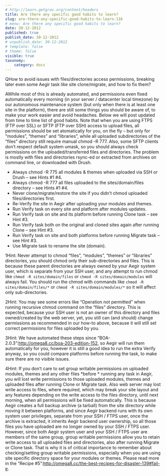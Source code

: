```yaml
---
# http://learn.getgrav.org/content/headers
title: Are there any specific good habits to learn?
slug: are-there-any-specific-good-habits-to-learn-116
# menu: Are there any specific good habits to learn?
date: 30-12-2012
published: true
publish_date: 30-12-2012
# unpublish_date: 30-12-2012
# template: false
# theme: false
visible: true
taxonomy:
    category: docs
---
```


<a name="debug-q"></a>

QHow to avoid issues with files/directories access permissions, breaking later even some Aegir task like site clone/migrate, and how to fix them?

<a name="debug-a"></a>

AWhile most of this is already automated, and permissions even fixed automatically every morning (in your server / datacenter local timezone) by our autonomous maintenance system (but only when there is at least one site in the platform), there are still some things you should be aware of, to make your work easier and avoid headaches. Below we will post updated from time to time list of good habits. Note that when you are using FTPS (FTP over SSL) or SFTP (FTP over SSH) access to upload files, all permissions should be set atomatically for you, on the fly – but only for “modules”, “themes” and “libraries”, while all uploaded subdirectories of the “files” directory still require manual chmod -R 777. Also, some SFTP clients don’t respect default system umask, so you should always check permissions on the uploaded/transferred files and directories. The problem is mostly with files and directories rsync-ed or extracted from archives on command line, or downloaded with Drush.

 * Always chmod -R 775 all modules & themes when uploaded via SSH or Drush – see Hints #1 #4.  
 * Always chmod -R 777 all files uploaded to the sites/domain/files directory – see Hints #1 #4.  
 * Never clone/migrate/restore the site if you didn’t chmod uploaded files/directories first.  
 * Re-Verify the site in Aegir after uploading your modules and themes.  
 * Run Verify task on every site and platform after modules updates.  
 * Run Verify task on site and its platform before running Clone task – see Hint #3.  
 * Run Verify task both on the original and cloned sites again after running Clone – see Hint #3.  
 * Run Verify task on site and both platforms before running Migrate task – see Hint #3.  
 * Use Migrate task to rename the site (domain).

<a name="hint-1"></a>

1Hint: Never attempt to chmod “files”, “modules”, “themes” or “libraries” directories, you should chmod only their sub-directories and files. This is because these parent directories are always owned by your Aegir system user, which is separate from your SSH user, and any attempt to run chmod like `chmod -R sites/domain/files` or `chmod -R sites/domain/modules` will always fail. You should run the chmod with commands like `chmod -R sites/domain/files/*` or `chmod -R sites/domain/modules/*` so it will affect only sub-directories.

<a name="hint-2"></a>

2Hint: You may see some errors like “Operation not permitted” when running recursive chmod command on the “files” directory. This is expected, because your SSH user is not an owner of this directory and files owned/created by the web server, yet, you still can (and should) change permissions as recommended in our how-to above, because it will still set correct permissions for files uploaded by you.

<a name="hint-3"></a>

3Hint: We have automated these steps since “BOA-2.0.3”:http://omega8.cc/boa-203-edition-152, so Aegir will run them automatically for you, however it is still a good idea to run the extra Verify anyway, so you could compare platforms before running the task, to make sure there are no visible issues.

<a name="hint-4"></a>

4Hint: If you don’t care to set group writable permissions on uploaded modules, themes and any other files \*before * running any task in Aegir, you will lost write permissions to those uploaded modules, themes and uploaded files after running Clone or Migrate task. Also web server may lost write access to files, where required, which may break your site layout and any features depending on the write access to the files directory, until next morning, when all permissions will be fixed automatically. This is because Aegir creates a full backup archive (a tarball) from the site directory while moving it between platforms, and since Aegir backend runs with its own system user privileges, separate from your SSH / FTPS user, once the archive is extracted, it inherits Aegir backend user ownership, so all those files you have uploaded are no longer owned by your SSH / FTPS user. However, since both Aegir system user and your SSH / FTPS user are members of the same group, group writable permissions allow you to retain write access to all uploaded files and directories, also after running Migrate or Clone task. That is why it is of critical importance to remember about checking/setting group writable permissions, especially when you are using site specific directory space for your modules or themes. Please read more in the “Recipe #5”:http://omega8.cc/the-best-recipes-for-disaster-139#fail-e.